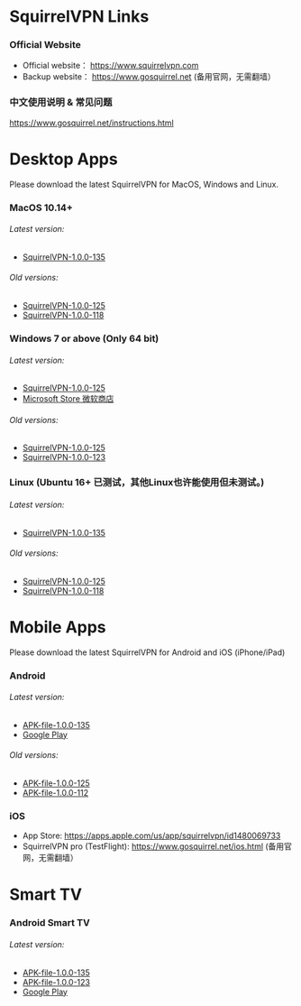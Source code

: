 #
# SquirrelVPN Links

### Official Website ###
- Official website： https://www.squirrelvpn.com
- Backup website： https://www.gosquirrel.net (备用官网，无需翻墙）


### 中文使用说明 & 常见问题 ###
https://www.gosquirrel.net/instructions.html


#
# Desktop Apps
Please download the latest SquirrelVPN for MacOS, Windows and Linux.

### MacOS 10.14+ ###
###### Latest version:
- [SquirrelVPN-1.0.0-135](https://github.com/squirrelvpn/download/blob/master/clients/SquirrelVPN-Mac-1.0.0-135-x64-release.dmg?raw=true)

###### Old versions:
- [SquirrelVPN-1.0.0-125](https://github.com/squirrelvpn/download/blob/master/clients/SquirrelVPN-Mac-1.0.0-125-x64-release.dmg?raw=true)
- [SquirrelVPN-1.0.0-118](https://github.com/squirrelvpn/download/blob/master/clients/SquirrelVPN-Mac-1.0.0-118-x64-release.dmg?raw=true)



### Windows 7 or above (Only 64 bit) ###
###### Latest version:
- [SquirrelVPN-1.0.0-125](https://github.com/squirrelvpn/download/blob/master/clients/SquirrelVPN-Win-1.0.0-135-x64-release.exe?raw=true)
- [Microsoft Store 微软商店](https://www.microsoft.com/en-us/p/squirrelvpn/9nsmq6f5g1z5?t=1611889330284&rtc=1)


###### Old versions:
- [SquirrelVPN-1.0.0-125](https://github.com/squirrelvpn/download/blob/master/clients/SquirrelVPN-Win-1.0.0-125-x64-release.exe?raw=true)
- [SquirrelVPN-1.0.0-123](https://github.com/squirrelvpn/download/blob/master/clients/SquirrelVPN-Win-1.0.0-123-x64-release.exe?raw=true)



### Linux (Ubuntu 16+ 已测试，其他Linux也许能使用但未测试。) ###
###### Latest version:
- [SquirrelVPN-1.0.0-135](https://github.com/squirrelvpn/download/blob/master/clients/SquirrelVPN-Linux-1.0.0-135-x64-release.AppImage?raw=true)

###### Old versions:
- [SquirrelVPN-1.0.0-125](https://github.com/squirrelvpn/download/blob/master/clients/SquirrelVPN-Linux-1.0.0-125-x64-release.AppImage?raw=true)
- [SquirrelVPN-1.0.0-118](https://github.com/squirrelvpn/download/blob/master/clients/SquirrelVPN-Linux-1.0.0-118-x64-release.AppImage?raw=true)


#
# Mobile Apps
Please download the latest SquirrelVPN for Android and iOS (iPhone/iPad)


### Android ###
###### Latest version:
- [APK-file-1.0.0-135](https://github.com/squirrelvpn/download/blob/master/clients/SquirrelVPN-Android-1.0.0-135-release.apk?raw=true) 
- [Google Play](https://play.google.com/store/apps/details?id=com.squirrelvpn)

###### Old versions:
- [APK-file-1.0.0-125](https://github.com/squirrelvpn/download/blob/master/clients/SquirrelVPN-Android-1.0.0-125-release.apk?raw=true)
- [APK-file-1.0.0-112](https://github.com/squirrelvpn/download/blob/master/clients/SquirrelVPN-Android-1.0.0-112-release.apk?raw=true) 


### iOS ###
- App Store: https://apps.apple.com/us/app/squirrelvpn/id1480069733
- SquirrelVPN pro (TestFlight): https://www.gosquirrel.net/ios.html (备用官网，无需翻墙）

#
# Smart TV 

### Android Smart TV ###
###### Latest version:
- [APK-file-1.0.0-135](https://github.com/squirrelvpn/download/blob/master/clients/SquirrelVPN-TV-1.0.0-135-release.apk?raw=true)
- [APK-file-1.0.0-123](https://github.com/squirrelvpn/download/blob/master/clients/SquirrelVPN-TV-release-1.0.0-123.apk?raw=true)
- [Google Play](https://play.google.com/store/apps/details?id=com.squirrelvpntv)



